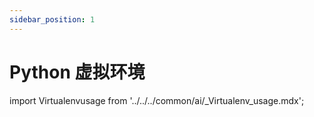 ```yaml
---
sidebar_position: 1
---
```


# Python 虚拟环境

import Virtualenvusage from '../../../common/ai/\_Virtualenv_usage.mdx';

<Virtualenvusage />
